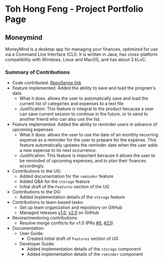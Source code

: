 # Toh Hong Feng - Project Portfolio Page

## Moneymind
MoneyMind is a desktop app for managing your finances, optimized for use via a Command Line Interface (CLI). It is written in Java, has cross-platform compatibility with Windows, Linux and MacOS, and has about 3 kLoC.

### Summary of Contributions
* Code contributed: [RepoSense link](https://nus-cs2113-ay2223s2.github.io/tp-dashboard/?search=&sort=groupTitle&sortWithin=title&timeframe=commit&mergegroup=&groupSelect=groupByRepos&breakdown=true&checkedFileTypes=docs~functional-code~test-code~other&since=2023-02-17&tabOpen=true&tabType=authorship&zFR=false&tabAuthor=Toh-HongFeng&tabRepo=AY2223S2-CS2113-T15-3%2Ftp%5Bmaster%5D&authorshipIsMergeGroup=false&authorshipFileTypes=docs~functional-code~test-code&authorshipIsBinaryFileTypeChecked=false&authorshipIsIgnoredFilesChecked=false)
* Feature implemented: Added the ability to save and load the program's data
    * What it does: allows the user to automatically save and load the current list of categories and expenses to a text file
    * Justification: This feature is integral to the product because a user can save current session to continue in the future, or to send to another friend who can also use the list.
* Feature implemented: Added the ability to reminder users in advance of upcoming expenses
    * What it does: allows the user to use the date of an monthly recurring expense as a reminder for the user to prepare for the expense. This feature automatically updates the reminder date when the user adds a new expense to its next occurrence.
    * Justification: This feature is important because it allows the user to be reminded of upcoming expenses, and to plan their finances accordingly.
* Contributions to the UG:
    * Added documentation for the `reminder` feature
    * Added Q&A for the `storage` feature
    * Initial draft of the `Features` section of the UG
* Contributions to the DG:
    * Added implementation details of the `storage` feature
* Contributions to team-based tasks:
    * Set up team organization and repository on GitHub
    * Managed releases [v1.0](https://github.com/AY2223S2-CS2113-T15-3/tp/releases/tag/v1.0), [v2.0](https://github.com/AY2223S2-CS2113-T15-3/tp/releases/tag/v2.0) on GitHub
* Review/mentoring contributions:
    * Resolve merge conflicts for v1.0 (PRs [#8](https://github.com/AY2223S2-CS2113-T15-3/tp/pull/14), [#23](https://github.com/AY2223S2-CS2113-T15-3/tp/pull/23))
* Documentation: 
    * User Guide:
        * Created initial draft of `Features` section of UG
    * Developer Guide:
        * Added implementation details of the `storage` component
        * Added implementation details of the `reminder` component